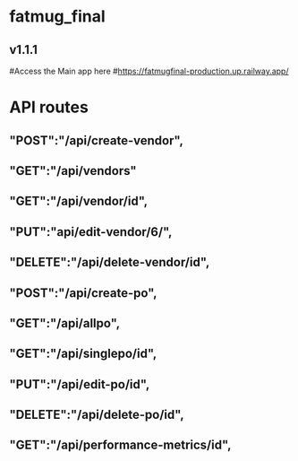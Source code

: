 # fatmug_final
## v1.1.1

#Access the Main app here
#https://fatmugfinal-production.up.railway.app/

# API routes
## "POST":"/api/create-vendor",
## "GET":"/api/vendors"
## "GET":"/api/vendor/id",
## "PUT":"api/edit-vendor/6/", 
## "DELETE":"/api/delete-vendor/id", 
## "POST":"/api/create-po", 
## "GET":"/api/allpo", 
## "GET":"/api/singlepo/id", 
## "PUT":"/api/edit-po/id", 
## "DELETE":"/api/delete-po/id",
## "GET":"/api/performance-metrics/id",
    
